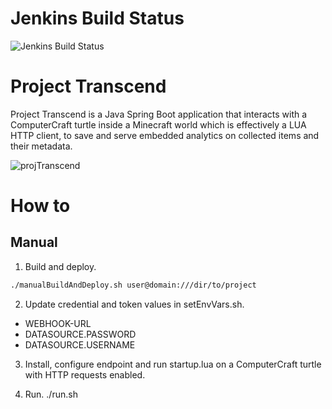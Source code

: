 # Jenkins Build Status
![Jenkins Build Status](http://ogtsu.ddns.net/image.png)

# Project Transcend
Project Transcend is a Java Spring Boot application that interacts with a ComputerCraft turtle inside a Minecraft world which is effectively a LUA HTTP client, to save and serve embedded analytics on collected items and their metadata.

![projTranscend](https://github.com/all-sins/projectTranscend/assets/62400484/d7fae4fb-d29d-44d0-8d35-1df05d596fe9)

# How to
## Manual
1. Build and deploy.
```bash
./manualBuildAndDeploy.sh user@domain:///dir/to/project
```

2. Update credential and token values in setEnvVars.sh.
* WEBHOOK-URL
* DATASOURCE.PASSWORD
* DATASOURCE.USERNAME

3. Install, configure endpoint and run startup.lua on a ComputerCraft turtle with HTTP requests enabled.

4. Run.
./run.sh
